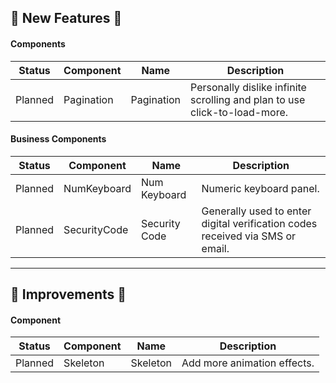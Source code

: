 ## 💪 New Features 💪

#### Components

| Status  | Component  | Name       | Description                                                               |
| ------- | ---------- | ---------- | ------------------------------------------------------------------------- |
| Planned | Pagination | Pagination | Personally dislike infinite scrolling and plan to use click-to-load-more. |

#### Business Components

| Status  | Component    | Name          | Description                                                                   |
| ------- | ------------ | ------------- | ----------------------------------------------------------------------------- |
| Planned | NumKeyboard  | Num Keyboard  | Numeric keyboard panel.                                                       |
| Planned | SecurityCode | Security Code | Generally used to enter digital verification codes received via SMS or email. |

---

## 👏 Improvements 👏

#### Component

| Status  | Component | Name     | Description                 |
| ------- | --------- | -------- | --------------------------- |
| Planned | Skeleton  | Skeleton | Add more animation effects. |
